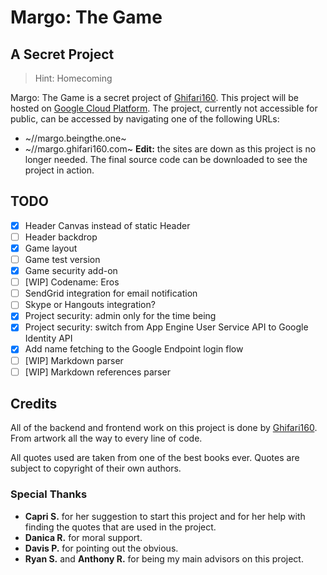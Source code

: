 # Margo: The Game #
## A Secret Project ##
> Hint: Homecoming

Margo: The Game is a secret project of [Ghifari160][github user ghifari160]. This project will be hosted on [Google Cloud Platform][Google Cloud Platform]. The project, currently not accessible for public, can be accessed by navigating one of the following URLs:

* ~//margo.beingthe.one~
* ~//margo.ghifari160.com~
**Edit:** the sites are down as this project is no longer needed. The final source code can be downloaded to see the project in action.

## TODO ##
- [x] Header Canvas instead of static Header
- [ ] Header backdrop
- [x] Game layout
- [ ] Game test version
- [x] Game security add-on
- [ ] [WIP] Codename: Eros
- [ ] SendGrid integration for email notification
- [ ] Skype or Hangouts integration?
- [x] Project security: admin only for the time being
- [x] Project security: switch from App Engine User Service API to Google Identity API
- [x] Add name fetching to the Google Endpoint login flow
- [ ] [WIP] Markdown parser
- [ ] [WIP] Markdown references parser

## Credits ##
All of the backend and frontend work on this project is done by [Ghifari160][github user ghifari160]. From artwork all the way to every line of code.

All quotes used are taken from one of the best books ever. Quotes are subject to copyright of their own authors.

### Special Thanks ###
- **Capri S.** for her suggestion to start this project and for her help with finding the quotes that are used in the project.
- **Danica R.** for moral support.
- **Davis P.** for pointing out the obvious.
- **Ryan S.** and **Anthony R.** for being my main advisors on this project.

[github user ghifari160]: https://www.github.com/Ghifari160 "View Ghifari160 on GitHub"
[Google Cloud Platform]: https://cloud.google.com
